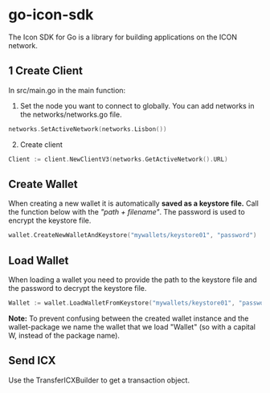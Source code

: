 # go-icon-sdk

The Icon SDK for Go is a library for building applications on the ICON network.

## 1 Create Client
In src/main.go in the main function:

1. Set the node you want to connect to globally. You can add networks in the networks/networks.go file.
```go
networks.SetActiveNetwork(networks.Lisbon())
```


2. Create client
```go
Client := client.NewClientV3(networks.GetActiveNetwork().URL)
```

## Create Wallet
When creating a new wallet it is automatically __saved as a keystore file.__ Call the function below with the _"path + filename"_. The password is used to encrypt the keystore file.

```go
wallet.CreateNewWalletAndKeystore("mywallets/keystore01", "password")
```

## Load Wallet
When loading a wallet you need to provide the path to the keystore file and the password to decrypt the keystore file.

```go
Wallet := wallet.LoadWalletFromKeystore("mywallets/keystore01", "password")
```
__Note:__ To prevent confusing between the created wallet instance and the wallet-package we name the wallet that we load "Wallet" (so with a capital W, instead of the package name).






## Send ICX
Use the TransferICXBuilder to get a transaction object.
```go


